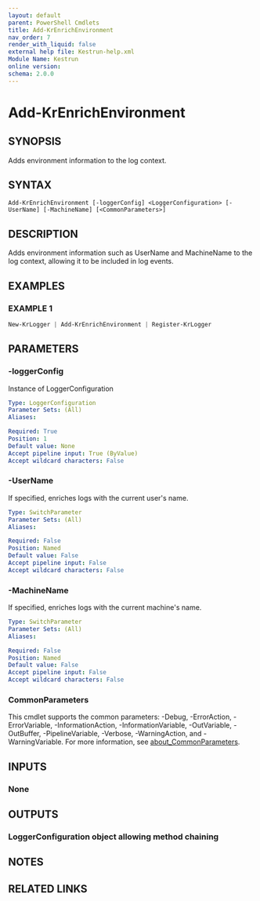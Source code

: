 ```yaml
---
layout: default
parent: PowerShell Cmdlets
title: Add-KrEnrichEnvironment
nav_order: 7
render_with_liquid: false
external help file: Kestrun-help.xml
Module Name: Kestrun
online version:
schema: 2.0.0
---
```


# Add-KrEnrichEnvironment

## SYNOPSIS
Adds environment information to the log context.

## SYNTAX

```
Add-KrEnrichEnvironment [-loggerConfig] <LoggerConfiguration> [-UserName] [-MachineName] [<CommonParameters>]
```

## DESCRIPTION
Adds environment information such as UserName and MachineName to the log context, allowing it to be included in log events.

## EXAMPLES

### EXAMPLE 1
```powershell
New-KrLogger | Add-KrEnrichEnvironment | Register-KrLogger
```

## PARAMETERS

### -loggerConfig
Instance of LoggerConfiguration

```yaml
Type: LoggerConfiguration
Parameter Sets: (All)
Aliases:

Required: True
Position: 1
Default value: None
Accept pipeline input: True (ByValue)
Accept wildcard characters: False
```

### -UserName
If specified, enriches logs with the current user's name.

```yaml
Type: SwitchParameter
Parameter Sets: (All)
Aliases:

Required: False
Position: Named
Default value: False
Accept pipeline input: False
Accept wildcard characters: False
```

### -MachineName
If specified, enriches logs with the current machine's name.

```yaml
Type: SwitchParameter
Parameter Sets: (All)
Aliases:

Required: False
Position: Named
Default value: False
Accept pipeline input: False
Accept wildcard characters: False
```

### CommonParameters
This cmdlet supports the common parameters: -Debug, -ErrorAction, -ErrorVariable, -InformationAction, -InformationVariable, -OutVariable, -OutBuffer, -PipelineVariable, -Verbose, -WarningAction, and -WarningVariable. For more information, see [about_CommonParameters](http://go.microsoft.com/fwlink/?LinkID=113216).

## INPUTS

### None
## OUTPUTS

### LoggerConfiguration object allowing method chaining
## NOTES

## RELATED LINKS
